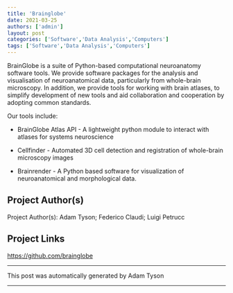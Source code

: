 ```yaml
---
title: 'Brainglobe'
date: 2021-03-25
authors: ['admin']
layout: post
categories: ['Software','Data Analysis','Computers']
tags: ['Software','Data Analysis','Computers']
---
```

BrainGlobe is a suite of Python-based computational neuroanatomy software tools. We provide software packages for the analysis and visualisation of neuroanatomical data, particularly from whole-brain microscopy. In addition, we provide tools for working with brain atlases, to simplify development of new tools and aid collaboration and cooperation by adopting common standards.

Our tools include:

- BrainGlobe Atlas API - A lightweight python module to interact with atlases for systems neuroscience

- Cellfinder - Automated 3D cell detection and registration of whole-brain microscopy images

- Brainrender - A Python based software for visualization of neuroanatomical and morphological data.


## Project Author(s)
Project Author(s): Adam Tyson; Federico Claudi; Luigi Petrucc
## Project Links
https://github.com/brainglobe
***
This post was automatically generated by
Adam Tyson
***
